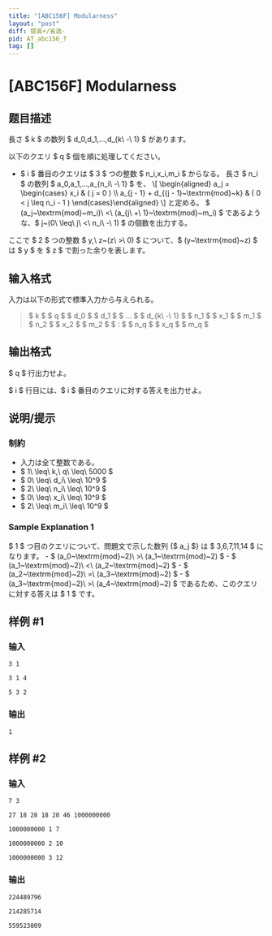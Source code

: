 ```yaml
---
title: "[ABC156F] Modularness"
layout: "post"
diff: 提高+/省选-
pid: AT_abc156_f
tag: []
---
```


# [ABC156F] Modularness

## 题目描述

[problemUrl]: https://atcoder.jp/contests/abc156/tasks/abc156_f

長さ $ k $ の数列 $ d_0,d_1,...,d_{k\ -\ 1} $ があります。

以下のクエリ $ q $ 個を順に処理してください。

- $ i $ 番目のクエリは $ 3 $ つの整数 $ n_i,x_i,m_i $ からなる。 長さ $ n_i $ の数列 $ a_0,a_1,...,a_{n_i\ -\ 1} $ を、 \\\[ \\begin{aligned} a\_j = \\begin{cases} x\_i &amp; ( j = 0 ) \\\\ a\_{j - 1} + d\_{(j - 1)~\\textrm{mod}~k} &amp; ( 0 &lt; j \\leq n\_i - 1 ) \\end{cases}\\end{aligned} \\\] と定める。 $ (a_j~\textrm{mod}~m_i)\ <\ (a_{j\ +\ 1}~\textrm{mod}~m_i) $ であるような、$ j~(0\ \leq\ j\ <\ n_i\ -\ 1) $ の個数を出力する。

ここで $ 2 $ つの整数 $ y,\ z~(z\ >\ 0) $ について、$ (y~\textrm{mod}~z) $ は $ y $ を $ z $ で割った余りを表します。

## 输入格式

入力は以下の形式で標準入力から与えられる。

> $ k $ $ q $ $ d_0 $ $ d_1 $ $ ... $ $ d_{k\ -\ 1} $ $ n_1 $ $ x_1 $ $ m_1 $ $ n_2 $ $ x_2 $ $ m_2 $ $ : $ $ n_q $ $ x_q $ $ m_q $

## 输出格式

$ q $ 行出力せよ。

$ i $ 行目には、$ i $ 番目のクエリに対する答えを出力せよ。

## 说明/提示

### 制約

- 入力は全て整数である。
- $ 1\ \leq\ k,\ q\ \leq\ 5000 $
- $ 0\ \leq\ d_i\ \leq\ 10^9 $
- $ 2\ \leq\ n_i\ \leq\ 10^9 $
- $ 0\ \leq\ x_i\ \leq\ 10^9 $
- $ 2\ \leq\ m_i\ \leq\ 10^9 $

### Sample Explanation 1

$ 1 $ つ目のクエリについて、問題文で示した数列 {$ a_j $} は $ 3,6,7,11,14 $ になります。 - $ (a_0~\textrm{mod}~2)\ >\ (a_1~\textrm{mod}~2) $ - $ (a_1~\textrm{mod}~2)\ <\ (a_2~\textrm{mod}~2) $ - $ (a_2~\textrm{mod}~2)\ =\ (a_3~\textrm{mod}~2) $ - $ (a_3~\textrm{mod}~2)\ >\ (a_4~\textrm{mod}~2) $ であるため、このクエリに対する答えは $ 1 $ です。

## 样例 #1

### 输入

```
3 1
3 1 4
5 3 2
```

### 输出

```
1
```

## 样例 #2

### 输入

```
7 3
27 18 28 18 28 46 1000000000
1000000000 1 7
1000000000 2 10
1000000000 3 12
```

### 输出

```
224489796
214285714
559523809
```

